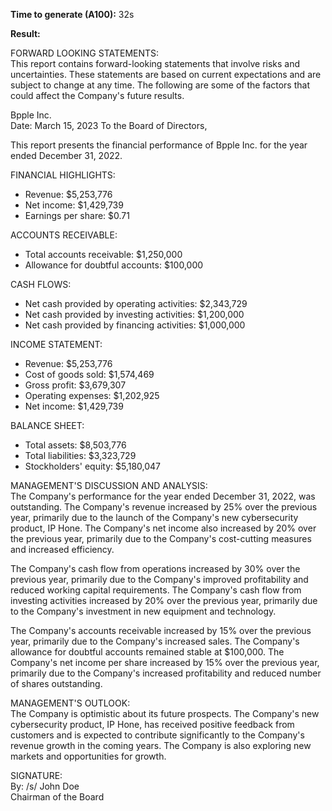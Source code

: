 **Time to generate (A100):** 32s

**Result:**

FORWARD LOOKING STATEMENTS:  
This report contains forward-looking statements that involve risks and uncertainties. These statements are based on current expectations and are subject to change at any time. The following are some of the factors that could affect the Company's future results.  

Bpple Inc.  
Date: March 15, 2023 To the Board of Directors,  

This report presents the financial performance of Bpple Inc. for the year ended December 31, 2022.  

FINANCIAL HIGHLIGHTS:  
* Revenue: $5,253,776  
* Net income: $1,429,739  
* Earnings per share: $0.71  

ACCOUNTS RECEIVABLE:  
* Total accounts receivable: $1,250,000  
* Allowance for doubtful accounts: $100,000  

CASH FLOWS:  
* Net cash provided by operating activities: $2,343,729  
* Net cash provided by investing activities: $1,200,000  
* Net cash provided by financing activities: $1,000,000  

INCOME STATEMENT:  
* Revenue: $5,253,776  
* Cost of goods sold: $1,574,469  
* Gross profit: $3,679,307  
* Operating expenses: $1,202,925  
* Net income: $1,429,739  

BALANCE SHEET:  
* Total assets: $8,503,776  
* Total liabilities: $3,323,729  
* Stockholders' equity: $5,180,047  

MANAGEMENT'S DISCUSSION AND ANALYSIS:  
The Company's performance for the year ended December 31, 2022, was outstanding. The Company's revenue increased by 25% over the previous year, primarily due to the launch of the Company's new cybersecurity product, IP Hone. The Company's net income also increased by 20% over the previous year, primarily due to the Company's cost-cutting measures and increased efficiency.  

The Company's cash flow from operations increased by 30% over the previous year, primarily due to the Company's improved profitability and reduced working capital requirements. The Company's cash flow from investing activities increased by 20% over the previous year, primarily due to the Company's investment in new equipment and technology.  

The Company's accounts receivable increased by 15% over the previous year, primarily due to the Company's increased sales. The Company's allowance for doubtful accounts remained stable at $100,000. The Company's net income per share increased by 15% over the previous year, primarily due to the Company's increased profitability and reduced number of shares outstanding.  

MANAGEMENT'S OUTLOOK:  
The Company is optimistic about its future prospects. The Company's new cybersecurity product, IP Hone, has received positive feedback from customers and is expected to contribute significantly to the Company's revenue growth in the coming years. The Company is also exploring new markets and opportunities for growth.  

SIGNATURE:  
By: /s/ John Doe  
Chairman of the Board  